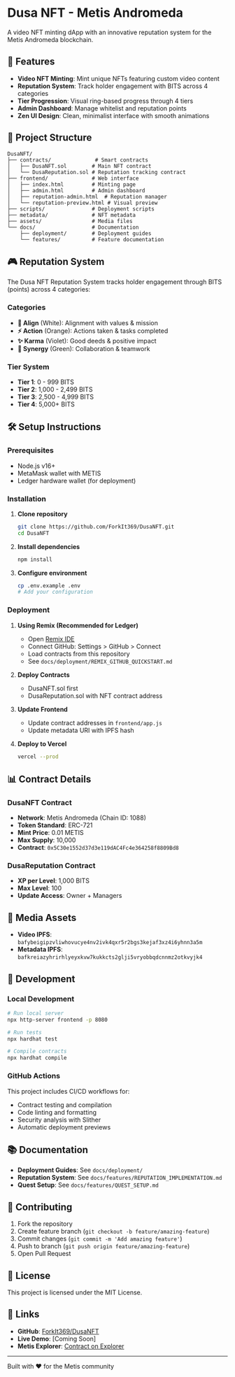 # Dusa NFT - Metis Andromeda

A video NFT minting dApp with an innovative reputation system for the Metis Andromeda blockchain.

## 🚀 Features

- **Video NFT Minting**: Mint unique NFTs featuring custom video content
- **Reputation System**: Track holder engagement with BITS across 4 categories
- **Tier Progression**: Visual ring-based progress through 4 tiers
- **Admin Dashboard**: Manage whitelist and reputation points
- **Zen UI Design**: Clean, minimalist interface with smooth animations

## 📁 Project Structure

```
DusaNFT/
├── contracts/              # Smart contracts
│   ├── DusaNFT.sol        # Main NFT contract
│   └── DusaReputation.sol # Reputation tracking contract
├── frontend/              # Web interface
│   ├── index.html         # Minting page
│   ├── admin.html         # Admin dashboard
│   ├── reputation-admin.html  # Reputation manager
│   └── reputation-preview.html # Visual preview
├── scripts/               # Deployment scripts
├── metadata/              # NFT metadata
├── assets/                # Media files
└── docs/                  # Documentation
    ├── deployment/        # Deployment guides
    └── features/          # Feature documentation
```

## 🎮 Reputation System

The Dusa NFT Reputation System tracks holder engagement through BITS (points) across 4 categories:

### Categories
- **🎯 Align** (White): Alignment with values & mission
- **⚡ Action** (Orange): Actions taken & tasks completed  
- **✨ Karma** (Violet): Good deeds & positive impact
- **🤝 Synergy** (Green): Collaboration & teamwork

### Tier System
- **Tier 1**: 0 - 999 BITS
- **Tier 2**: 1,000 - 2,499 BITS
- **Tier 3**: 2,500 - 4,999 BITS
- **Tier 4**: 5,000+ BITS

## 🛠 Setup Instructions

### Prerequisites
- Node.js v16+
- MetaMask wallet with METIS
- Ledger hardware wallet (for deployment)

### Installation

1. **Clone repository**
   ```bash
   git clone https://github.com/ForkIt369/DusaNFT.git
   cd DusaNFT
   ```

2. **Install dependencies**
   ```bash
   npm install
   ```

3. **Configure environment**
   ```bash
   cp .env.example .env
   # Add your configuration
   ```

### Deployment

1. **Using Remix (Recommended for Ledger)**
   - Open [Remix IDE](https://remix.ethereum.org)
   - Connect GitHub: Settings > GitHub > Connect
   - Load contracts from this repository
   - See `docs/deployment/REMIX_GITHUB_QUICKSTART.md`

2. **Deploy Contracts**
   - DusaNFT.sol first
   - DusaReputation.sol with NFT contract address

3. **Update Frontend**
   - Update contract addresses in `frontend/app.js`
   - Update metadata URI with IPFS hash

4. **Deploy to Vercel**
   ```bash
   vercel --prod
   ```

## 📊 Contract Details

### DusaNFT Contract
- **Network**: Metis Andromeda (Chain ID: 1088)
- **Token Standard**: ERC-721
- **Mint Price**: 0.01 METIS
- **Max Supply**: 10,000
- **Contract**: `0x5C30e1552d37d3e119dAC4Fc4e364258f8809Bd8`

### DusaReputation Contract
- **XP per Level**: 1,000 BITS
- **Max Level**: 100
- **Update Access**: Owner + Managers

## 🎥 Media Assets

- **Video IPFS**: `bafybeigipzvliwhovucye4nv2ivk4qxr5r2bgs3kejaf3xz4i6yhnn3a5m`
- **Metadata IPFS**: `bafkreiazyhrirhlyeyxkvw7kukkcts2glji5vryobbqdcnnmz2otkvyjk4`

## 🔧 Development

### Local Development
```bash
# Run local server
npx http-server frontend -p 8080

# Run tests
npx hardhat test

# Compile contracts
npx hardhat compile
```

### GitHub Actions
This project includes CI/CD workflows for:
- Contract testing and compilation
- Code linting and formatting
- Security analysis with Slither
- Automatic deployment previews

## 📚 Documentation

- **Deployment Guides**: See `docs/deployment/`
- **Reputation System**: See `docs/features/REPUTATION_IMPLEMENTATION.md`
- **Quest Setup**: See `docs/features/QUEST_SETUP.md`

## 🤝 Contributing

1. Fork the repository
2. Create feature branch (`git checkout -b feature/amazing-feature`)
3. Commit changes (`git commit -m 'Add amazing feature'`)
4. Push to branch (`git push origin feature/amazing-feature`)
5. Open Pull Request

## 📄 License

This project is licensed under the MIT License.

## 🔗 Links

- **GitHub**: [ForkIt369/DusaNFT](https://github.com/ForkIt369/DusaNFT)
- **Live Demo**: [Coming Soon]
- **Metis Explorer**: [Contract on Explorer](https://andromeda-explorer.metis.io/address/0x5C30e1552d37d3e119dAC4Fc4e364258f8809Bd8)

---

Built with ❤️ for the Metis community